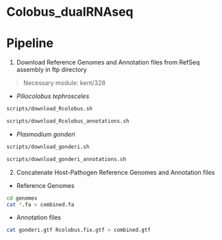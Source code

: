 # Colobus_dualRNAseq


# Pipeline

1. Download Reference Genomes and Annotation files from RefSeq assembly in ftp directory
> Necessary module: kent/328
  * _Piliocolobus tephrosceles_
```bash
scripts/download_Rcolobus.sh
```
```bash
scripts/download_Rcolobus_annotations.sh
```
  * _Plasmodium gonderi_
```bash
scripts/download_gonderi.sh
```
```bash
scripts/download_gonderi_annotations.sh
```
2. Concatenate Host-Pathogen Reference Genomes and Annotation files
  * Reference Genomes
```bash
cd genomes
cat *.fa > combined.fa
```
  * Annotation files
```bash
cat gonderi.gtf Rcolobus.fix.gtf > combined.gtf
```
